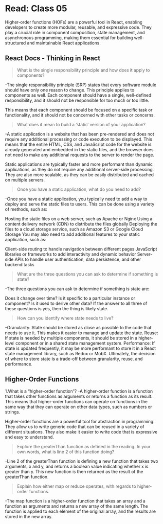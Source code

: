 # Read: Class 05

Higher-order functions (HOFs) are a powerful tool in React, enabling developers to create more modular, reusable, and expressive code. They play a crucial role in component composition, state management, and asynchronous programming, making them essential for building well-structured and maintainable React applications.

## React Docs - Thinking in React

> What is the single responsibility principle and how does it apply to components?

-The single responsibility principle (SRP) states that every software module should have only one reason to change. This principle applies to components as well. Each component should have a single, well-defined responsibility, and it should not be responsible for too much or too little.

This means that each component should be focused on a specific task or functionality, and it should not be concerned with other tasks or concerns. 

> What does it mean to build a ‘static’ version of your application?

-A static application is a website that has been pre-rendered and does not require any additional processing or code execution to be displayed. This means that the entire HTML, CSS, and JavaScript code for the website is already generated and embedded in the static files, and the browser does not need to make any additional requests to the server to render the page.

Static applications are typically faster and more performant than dynamic applications, as they do not require any additional server-side processing. They are also more scalable, as they can be easily distributed and cached on multiple servers.

> Once you have a static application, what do you need to add?

-Once you have a static application, you typically need to add a way to deploy and serve the static files to users. This can be done using a variety of methods, such as:

Hosting the static files on a web server, such as Apache or Nginx
Using a content delivery network (CDN) to distribute the files globally
Deploying the files to a cloud storage service, such as Amazon S3 or Google Cloud Storage
You may also need to add additional features to your static application, such as:

Client-side routing to handle navigation between different pages
JavaScript libraries or frameworks to add interactivity and dynamic behavior
Server-side APIs to handle user authentication, data persistence, and other backend tasks

> What are the three questions you can ask to determine if something is state?

-The three questions you can ask to determine if something is state are:

Does it change over time?
Is it specific to a particular instance or component?
Is it used to derive other data?
If the answer to all three of these questions is yes, then the thing is likely state.

> How can you identify where state needs to live?

-Granularity: State should be stored as close as possible to the code that needs to use it. This makes it easier to manage and update the state.
Reuse: If state is needed by multiple components, it should be stored in a higher-level component or in a shared state management system.
Performance: If state is updated frequently, it may be more performant to store it in a React state management library, such as Redux or MobX.
Ultimately, the decision of where to store state is a trade-off between granularity, reuse, and performance.

## Higher-Order Functions

1.What is a “higher-order function”?
-A higher-order function is a function that takes other functions as arguments or returns a function as its result. This means that higher-order functions can operate on functions in the same way that they can operate on other data types, such as numbers or strings.

Higher-order functions are a powerful tool for abstraction in programming. They allow us to write generic code that can be reused in a variety of different situations. They also make it easier to write code that is expressive and easy to understand.

> Explore the greaterThan function as defined in the reading. In your own words, what is line 2 of this function doing?

-Line 2 of the greaterThan function is defining a new function that takes two arguments, x and y, and returns a boolean value indicating whether x is greater than y. This new function is then returned as the result of the greaterThan function.

> Explain how either map or reduce operates, with regards to higher-order functions.

-The map function is a higher-order function that takes an array and a function as arguments and returns a new array of the same length. The function is applied to each element of the original array, and the results are stored in the new array.